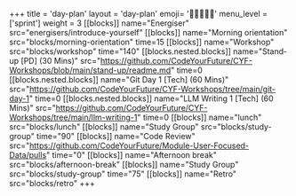 +++
title = 'day-plan'
layout = 'day-plan'
emoji= '🧑🏾‍🤝‍🧑🏾'
menu_level = ['sprint']
weight = 3
[[blocks]]
name="Energiser"
src="energisers/introduce-yourself"
[[blocks]]
name="Morning orientation"
src="blocks/morning-orientation"
time=15
[[blocks]]
name="Workshop"
src="blocks/workshop"
time="140"
  [[blocks.nested.blocks]]
    name="Stand-up [PD] (30 Mins)"
    src="https://github.com/CodeYourFuture/CYF-Workshops/blob/main/stand-up/readme.md"
    time=0
  [[blocks.nested.blocks]]
    name="Git Day 1 [Tech] (60 Mins)"
    src="https://github.com/CodeYourFuture/CYF-Workshops/tree/main/git-day-1"
    time=0
  [[blocks.nested.blocks]]
    name="LLM Writing 1 [Tech] (60 Mins)"
    src="https://github.com/CodeYourFuture/CYF-Workshops/tree/main/llm-writing-1"
    time=0
[[blocks]]
name="lunch"
src="blocks/lunch"
[[blocks]]
name="Study Group"
src="blocks/study-group"
time="90"
[[blocks]]
name="Code Review"
src="https://github.com/CodeYourFuture/Module-User-Focused-Data/pulls"
time="0"
[[blocks]]
name="Afternoon break"
src="blocks/afternoon-break"
[[blocks]]
name="Study Group"
src="blocks/study-group"
time="75"
[[blocks]]
name="Retro"
src="blocks/retro"
+++
